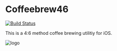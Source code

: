 Coffeebrew46
=============================

[![Build Status](https://travis-ci.com/y-yu/coffeebrew46.svg?branch=master)](https://travis-ci.com/y-yu/coffeebrew46)

This is a 4:6 method coffee brewing utilitiy for iOS.

![logo](https://github.com/y-yu/coffeebrew46/blob/master/coffeebrew46/Assets.xcassets/AppIcon.appiconset/256.png?raw=true)
